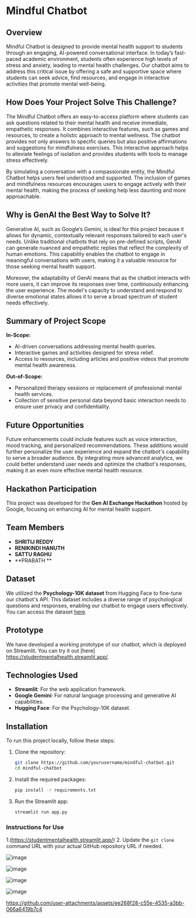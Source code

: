 
# Mindful Chatbot

## Overview
Mindful Chatbot is designed to provide mental health support to students through an engaging, AI-powered conversational interface. In today’s fast-paced academic environment, students often experience high levels of stress and anxiety, leading to mental health challenges. Our chatbot aims to address this critical issue by offering a safe and supportive space where students can seek advice, find resources, and engage in interactive activities that promote mental well-being.

## How Does Your Project Solve This Challenge?
The Mindful Chatbot offers an easy-to-access platform where students can ask questions related to their mental health and receive immediate, empathetic responses. It combines interactive features, such as games and resources, to create a holistic approach to mental wellness. The chatbot provides not only answers to specific queries but also positive affirmations and suggestions for mindfulness exercises. This interactive approach helps to alleviate feelings of isolation and provides students with tools to manage stress effectively.

By simulating a conversation with a compassionate entity, the Mindful Chatbot helps users feel understood and supported. The inclusion of games and mindfulness resources encourages users to engage actively with their mental health, making the process of seeking help less daunting and more approachable.

## Why is GenAI the Best Way to Solve It?
Generative AI, such as Google’s Gemini, is ideal for this project because it allows for dynamic, contextually relevant responses tailored to each user's needs. Unlike traditional chatbots that rely on pre-defined scripts, GenAI can generate nuanced and empathetic replies that reflect the complexity of human emotions. This capability enables the chatbot to engage in meaningful conversations with users, making it a valuable resource for those seeking mental health support.

Moreover, the adaptability of GenAI means that as the chatbot interacts with more users, it can improve its responses over time, continuously enhancing the user experience. The model's capacity to understand and respond to diverse emotional states allows it to serve a broad spectrum of student needs effectively.

## Summary of Project Scope

**In-Scope:**
- AI-driven conversations addressing mental health queries.
- Interactive games and activities designed for stress relief.
- Access to resources, including articles and positive videos that promote mental health awareness.

**Out-of-Scope:**
- Personalized therapy sessions or replacement of professional mental health services.
- Collection of sensitive personal data beyond basic interaction needs to ensure user privacy and confidentiality.

## Future Opportunities
Future enhancements could include features such as voice interaction, mood tracking, and personalized recommendations. These additions would further personalize the user experience and expand the chatbot's capability to serve a broader audience. By integrating more advanced analytics, we could better understand user needs and optimize the chatbot's responses, making it an even more effective mental health resource.

## Hackathon Participation
This project was developed for the **Gen AI Exchange Hackathon** hosted by Google, focusing on enhancing AI for mental health support.

## Team Members
- **SHRITIJ REDDY** 
- **RENIKINDI HANUTH**
- **SATTU RAGHU** 
- **PRABATH ** 
 
## Dataset
We utilized the **Psychology-10K dataset** from Hugging Face to fine-tune our chatbot's API. This dataset includes a diverse range of psychological questions and responses, enabling our chatbot to engage users effectively. You can access the dataset [here](https://huggingface.co/datasets/samhog/psychology-10k).

## Prototype
We have developed a working prototype of our chatbot, which is deployed on Streamlit. You can try it out [here] https://studentmentalhealth.streamlit.app/.

## Technologies Used
- **Streamlit**: For the web application framework.
- **Google Gemini**: For natural language processing and generative AI capabilities.
- **Hugging Face**: For the Psychology-10K dataset.

## Installation
To run this project locally, follow these steps:

1. Clone the repository:
   ```bash
   git clone https://github.com/yourusername/mindful-chatbot.git
   cd mindful-chatbot
   ```

2. Install the required packages:
   ```bash
   pip install -r requirements.txt
   ```

3. Run the Streamlit app:
   ```bash
   streamlit run app.py
   ```


### Instructions for Use
1.(https://studentmentalhealth.streamlit.app/)
2. Update the `git clone` command URL with your actual GitHub repository URL if needed.

![image](https://github.com/user-attachments/assets/954eafa8-1c37-4c00-8871-aa6cc88347f2)

![image](https://github.com/user-attachments/assets/b68fbc33-2d30-469f-abf8-5baf1d5fdf16)

![image](https://github.com/user-attachments/assets/18214a57-5ae6-45ff-8762-c4e25176abc5)

![image](https://github.com/user-attachments/assets/50c1453f-4cba-4905-ad04-417b5d696426)

https://github.com/user-attachments/assets/ee268f28-c55e-4535-a3bb-066a6419b7c4


